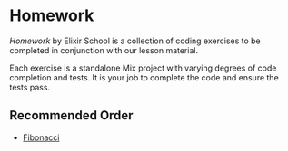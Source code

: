 # Homework

_Homework_ by Elixir School is a collection of coding exercises to be completed in conjunction with our lesson material.

Each exercise is a standalone Mix project with varying degrees of code completion and tests.
It is your job to complete the code and ensure the tests pass.

## Recommended Order

  - [Fibonacci]()


